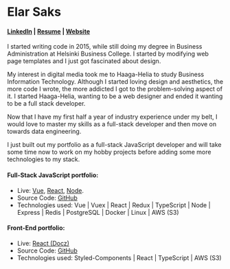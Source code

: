 # Elar Saks 

#### [LinkedIn](http://www.linkedin.com/in/elarsaks/) | [Resume](http://elar-saks.info/) | [Website](http://www.elarsaks.com) 

I started writing code in 2015, while still doing my degree in Business Administration at Helsinki Business College. I started by
modifying web page templates and I just got fascinated about design.

My interest in digital media took me to Haaga-Helia to study Business Information Technology. Although I started loving
design and aesthetics, the more code I wrote, the more addicted I got to the problem-solving aspect of it. I started
Haaga-Helia, wanting to be a web designer and ended it wanting to be a full stack developer.

Now that I have my first half a year of industry experience under my belt, I would love to master my skills as a full-stack
developer and then move on towards data engineering. 

I just built out my portfolio as a full-stack JavaScript developer and will take some time now to work on my hobby projects before adding some more technologies to my stack. 

#### Full-Stack JavaScript portfolio:
* Live: [Vue](http://javascript-portfolio-vue-client.s3-website.eu-north-1.amazonaws.com), [React](http://javascript-portfolio-react-client.s3-website.eu-north-1.amazonaws.com), [Node](http://34.135.18.29:3001/).
* Source Code: [GitHub]( http://github.com/elarsaks/JavaScript-Portfolio)  
* Technologies used: Vue | Vuex | React | Redux | TypeScript | Node | Express | Redis | PostgreSQL | Docker | Linux | AWS (S3)

#### Front-End portfolio:
* Live: [React (Docz)](http://playing-cards-tree.s3-website.eu-north-1.amazonaws.com/)
* Source Code: [GitHub](https://github.com/elarsaks/Front-end-portfolio)  
* Technologies used: Styled-Components | React | TypeScript | AWS (S3)
